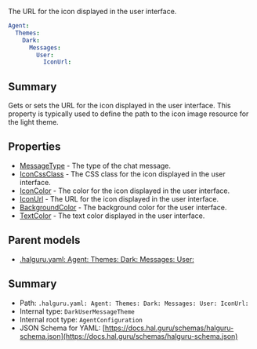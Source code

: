 <!--
title: IconUrl
description: The URL for the icon displayed in the user interface.
version: 1.40.0
generated: true
date: 2025-04-25
node: This file is generated by the command-line program: `halguru manual -c -m`
-->


The URL for the icon displayed in the user interface.

```yaml
Agent:
  Themes:
    Dark:
      Messages:
        User:
          IconUrl:
```

## Summary

Gets or sets the URL for the icon displayed in the user interface. This property is typically used to define the path to the icon image resource for the light theme.

## Properties

* [MessageType]((halguru)-agent-themes-dark-messages-user-messagetype.md) - The type of the chat message.
* [IconCssClass]((halguru)-agent-themes-dark-messages-user-iconcssclass.md) - The CSS class for the icon displayed in the user interface.
* [IconColor]((halguru)-agent-themes-dark-messages-user-iconcolor.md) - The color for the icon displayed in the user interface.
* [IconUrl]((halguru)-agent-themes-dark-messages-user-iconurl.md) - The URL for the icon displayed in the user interface.
* [BackgroundColor]((halguru)-agent-themes-dark-messages-user-backgroundcolor.md) - The background color for the user interface.
* [TextColor]((halguru)-agent-themes-dark-messages-user-textcolor.md) - The text color displayed in the user interface.

## Parent models

* [.halguru.yaml: Agent: Themes: Dark: Messages: User:]((halguru)-agent-themes-dark-messages-user.md)
## Summary

* Path: `.halguru.yaml: Agent: Themes: Dark: Messages: User: IconUrl:`
* Internal type: `DarkUserMessageTheme`
* Internal root type: `AgentConfiguration`
* JSON Schema for YAML: [https://docs.hal.guru/schemas/halguru-schema.json](https://docs.hal.guru/schemas/halguru-schema.json)
